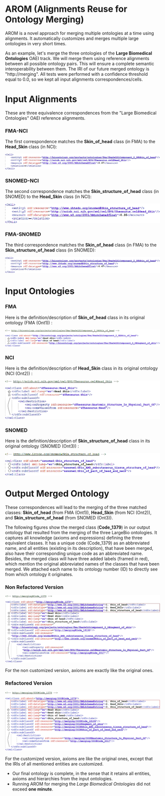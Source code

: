 # **AROM** (**A**lignments **R**euse for **O**ntology **M**erging)
AROM is a novel approach for merging multiple ontologies at a time using alignments. It automatically customizes and merges multiple large ontologies in very short times.

As an example, let's merge the three ontologies of the **Large Biomedical Ontologies** OAEI track. We will merge them using reference alignments between all possible ontology pairs. This will ensure a complete semantic interoperability between them. The IRI of our future merged ontology is "http://merging". All tests were performed with a confidence threshold equal to $0.0$, so we kept all input alignments correspondences/cells.


# Input Alignments

These are three equivalence correspondences from the "Large Biomedical Ontologies" OAEI reference alignments.

### FMA-NCI

The first correspondence matches the __Skin_of_head__ class (in FMA) to the __Head_Skin__ class (in NCI):

![FMA-NCI alignment](https://github.com/inesosman/AROM/blob/master/Figures/FMA-NCI.png)

### SNOMED-NCI

The second correspondence matches the __Skin_structure_of_head__ class (in SNOMED) to the __Head_Skin__ class (in NCI):

![SNOMED-NCI alignment](https://github.com/inesosman/AROM/blob/master/Figures/SNOMED-NCI.png)

### FMA-SNOMED

The third correspondence matches the __Skin_of_head__ class (in FMA) to the __Skin_structure_of_head__ class (in SNOMED):

![FMA-SNOMED alignment](https://github.com/inesosman/AROM/blob/master/Figures/FMA-SNOMED.png)



# Input Ontologies


### FMA

Here is the definition/description of __Skin_of_head__ class in its original ontology (FMA (Ont1)) :

![Skin_of_head](https://github.com/inesosman/AROM/blob/master/Figures/FMA_Class.png)

### NCI

Here is the definition/description of __Head_Skin__ class in its original ontology (NCI (Ont2)) :

![Head_Skin](https://github.com/inesosman/AROM/blob/master/Figures/NCI_Class.png)

### SNOMED

Here is the definition/description of __Skin_structure_of_head__ class in its original ontology (SNOMED (Ont3)) :

![Skin_structure_of_head](https://github.com/inesosman/AROM/blob/master/Figures/SNOMED_Class.png)


# Output Merged Ontology
These correspondences will lead to the merging of the three matched classes: __Skin_of_head__ (from FMA (Ont1)), __Head_Skin__ (from NCI (Ont2)), and __Skin_structure_of_head__ (from SNOMED (Ont3)).


The following figures show the merged class (__Code_1379__) in our output ontology that resulted from the merging of the three LargeBio ontologies. It captures all knowledge (axioms and expressions) defining the three equivalent classes. It has a unique code (Code\_1379) as an abbreviated name, and all entities (existing in its description), that have been merged, also have their corresponding unique code as an abbreviated name. Besides, the merged class will have three added labels (framed in red), which mention the original abbreviated names of the classes that have been merged. We attached each name to its ontology number (ID) to directly see from which ontology it originates.


### Non Refactored Version

![MergedClass](https://github.com/inesosman/AROM/blob/master/Figures/MergedClass.png)

For the non customized version, axioms are exactly like the original ones.

### Refactored Version

![RefactoredMergedClass](https://github.com/inesosman/AROM/blob/master/Figures/RefactoredMergedClass.png)

For the customized version, axioms are like the original ones, except that the IRIs of all mentioned entities are customized.


* Our final ontology is complete, in the sense that it retains all entities, axioms and hierarchies from the input ontologies.
* Running AROM for merging the *Large Biomedical Ontologies* did not exceed **one minute**.

